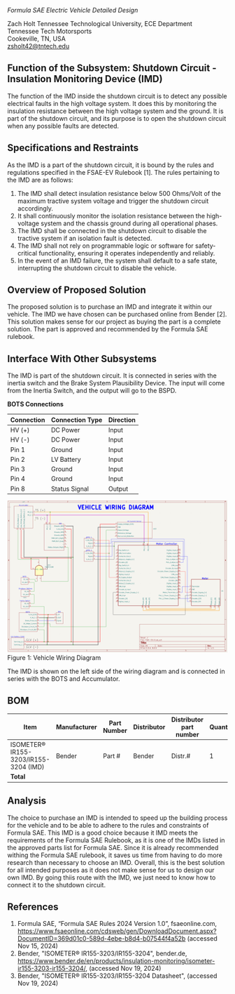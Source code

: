 
_Formula SAE Electric Vehicle Detailed Design_

Zach Holt
Tennessee Technological University, ECE Department  
Tennessee Tech Motorsports  
Cookeville, TN, USA  
[zsholt42@tntech.edu](mailto:zsholt42@tntech.edu)

## Function of the Subsystem: Shutdown Circuit - Insulation Monitoring Device (IMD)
The function of the IMD inside the shutdown circuit is to detect any possible electrical faults in the high voltage system. It does this by monitoring the insulation resistance between the high voltage system and the ground. It is part of the shutdown circuit, and its purpose is to open the shutdown circuit when any possible faults are detected.

## Specifications and Restraints
As the IMD is a part of the shutdown circuit, it is bound by the rules and regulations specified in the FSAE-EV Rulebook [1]. The rules pertaining to the IMD are as follows:
1. The IMD shall detect insulation resistance below 500 Ohms/Volt of the maximum tractive system voltage and trigger the shutdown circuit accordingly.
2. It shall continuously monitor the isolation resistance between the high-voltage system and the chassis ground during all operational phases.
3. The IMD shall be connected in the shutdown circuit to disable the tractive system if an isolation fault is detected.
4. The IMD shall not rely on programmable logic or software for safety-critical functionality, ensuring it operates independently and reliably.
5. In the event of an IMD failure, the system shall default to a safe state, interrupting the shutdown circuit to disable the vehicle.


## Overview of Proposed Solution
The proposed solution is to purchase an IMD and integrate it within our vehicle. The IMD we have chosen can be purchased online from Bender [2]. This solution makes sense for our project as buying the part is a complete solution. The part is approved and recommended by the Formula SAE rulebook.

## Interface With Other Subsystems
The IMD is part of the shutdown circuit. It is connected in series with the inertia switch and the Brake System Plausibility Device. The input will come from the Inertia Switch, and the output will go to the BSPD.

**BOTS Connections**

| Connection  | Connection Type | Direction |
|-----------|-----------------|-----------|
| HV (+)  | DC Power        | Input     |
| HV (-)   | DC Power        | Input    |
| Pin 1  | Ground        | Input     |
| Pin 2  | LV Battery      | Input    |
| Pin 3  | Ground       | Input    |
| Pin 4  | Ground        | Input     |
| Pin 8  | Status Signal      | Output    |

![](https://github.com/northsack/F24_Team2_FormulaSAE/blob/detailed_design/Documentation/Images/overall-vehicle-diagram.PNG)
Figure 1: Vehicle Wiring Diagram

The IMD is shown on the left side of the wiring diagram and is connected in series with the BOTS and Accumulator.


## BOM

| Item                            | Manufacturer       | Part Number           | Distributor  | Distributor part number  | Quantity  | Price    | URL |
|---------------------------------|--------------------|-----------------------|--------------|--------------------------|-----------|----------|--------|
|  ISOMETER® IR155-3203/IR155-3204 (IMD)  | Bender | Part # | Bender | Distr.#   | 1         | $xx.xx  | <https://www.bender.de/en/products/insulation-monitoring/isometer-ir155-3203-ir155-3204/> |
| **Total**          			  |                    |                       |              |                          |           | $xx.xx |   |

## Analysis
The choice to purchase an IMD is intended to speed up the building process for the vehicle and to be able to adhere to the rules and constraints of Formula SAE. This IMD is a good choice because it IMD meets the requirements of the Formula SAE Rulebook, as it is one of the IMDs listed in the approved parts list for Formula SAE. Since it is already recommended withing the Formula SAE rulebook, it saves us time from having to do more research than necessary to choose an IMD. Overall, this is the best solution for all intended purposes as it does not make sense for us to design our own IMD. By going thiis route with the IMD, we just need to know how to connect it to the shutdown circuit.

## References
1. Formula SAE, “Formula SAE Rules 2024 Version 1.0”, fsaeonline.com, <https://www.fsaeonline.com/cdsweb/gen/DownloadDocument.aspx?DocumentID=369d01c0-589d-4ebe-b8d4-b07544f4a52b> (accessed Nov 15, 2024)
2. Bender, "ISOMETER® IR155-3203/IR155-3204", bender.de, <https://www.bender.de/en/products/insulation-monitoring/isometer-ir155-3203-ir155-3204/>, (accessed Nov 19, 2024)
3. Bender, "ISOMETER® IR155-3203/IR155-3204 Datasheet", (accessed Nov 19, 2024)
